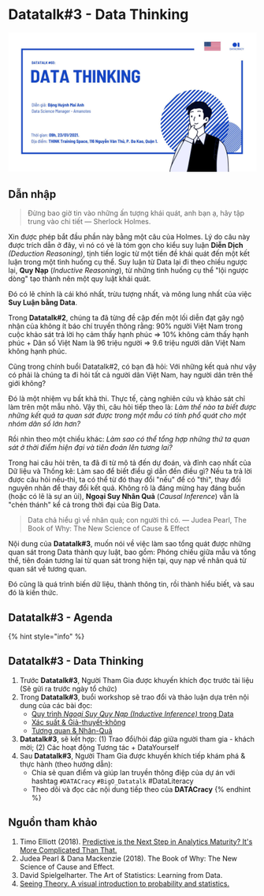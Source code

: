 # Datatalk\#3 - Data Thinking

![](../../.gitbook/assets/image%20%2880%29.png)

## Dẫn nhập

> Đừng bao giờ tin vào những ấn tượng khái quát, anh bạn ạ, hãy tập trung vào chi tiết — Sherlock Holmes.

Xin được phép bắt đầu phần này bằng một câu của Holmes. Lý do câu này được trích dẫn ở đây, vì nó có vẻ là tóm gọn cho kiểu suy luận **Diễn Dịch** _\(Deduction Reasoning\)_, tịnh tiến logic từ một tiền đề khái quát đến một kết luận trong một tình huống cụ thể. Suy luận từ Data lại đi theo chiều ngược lại, **Quy Nạp** \(_Inductive Reasoning_\), từ những tình huống cụ thể "lội ngược dòng" tạo thành nên một quy luật khái quát.

Đó có lẽ chính là cái khó nhất, trừu tượng nhất, và mông lung nhất của việc **Suy Luận bằng Data**.

Trong **Datatalk\#2**, chúng ta đã từng đề cập đến một lối diễn đạt gây ngộ nhận của không ít báo chí truyền thông rằng: 90% người Việt Nam trong cuộc khảo sát trả lời họ cảm thấy hạnh phúc ⇒ 10% không cảm thấy hạnh phúc + Dân số Việt Nam là 96 triệu người ⇒ 9.6 triệu người dân Việt Nam không hạnh phúc.

Cũng trong chính buổi Datatalk\#2, có bạn đã hỏi: Với những kết quả như vậy có phải là chúng ta đi hỏi tất cả người dân Việt Nam, hay người dân trên thế giới không?

Đó là một nhiệm vụ bất khả thi. Thực tế, càng nghiên cứu và khảo sát chỉ làm trên một mẫu nhỏ. Vậy thì, câu hỏi tiếp theo là: _Làm thế nào ta biết được những kết quả ta quan sát được trong một mẫu có tính phổ quát cho một nhóm dân số lớn hơn?_

Rồi nhìn theo một chiều khác: _Làm sao có thể tổng hợp những thứ ta quan sát ở thời điểm hiện đại và tiên đoán lên tương lai?_

Trong hai câu hỏi trên, ta đã đi từ mô tả đến dự đoán, và đỉnh cao nhất của Dữ liệu và Thống kê: Làm sao để biết điều gì dẫn đến điều gì? Nếu ta trả lời được câu hỏi nếu-thì, ta có thể từ đó thay đổi "nếu" để có "thì", thay đổi nguyên nhân để thay đổi kết quả. Không rõ là đáng mừng hay đáng buồn \(hoặc có lẽ là sự an ủi\), **Ngoại Suy Nhân Quả** \(_Causal Inference_\) vẫn là "chén thánh" kể cả trong thời đại của Big Data.

> Data chả hiểu gì về nhân quả; con người thì có. — Judea Pearl, The Book of Why: The New Science of Cause & Effect

Nội dung của **Datatalk\#3**, muốn nói về việc làm sao tổng quát được những quan sát trong Data thành quy luật, bao gồm: Phóng chiếu giữa mẫu và tổng thể, tiên đoán tương lai từ quan sát trong hiện tại, quy nạp về nhân quá từ quan sát về tương quan.

Đó cũng là quá trình biến dữ liệu, thành thông tin, rồi thành hiểu biết, và sau đó là kiến thức.

## Datatalk\#3 - Agenda

{% hint style="info" %}
## Datatalk\#3 - Data Thinking

1. Trước **Datatalk\#3**, Người Tham Gia được khuyến khích đọc trước tài liệu \(Sẽ gửi ra trước ngày tổ chức\)
2. Trong **Datatalk\#3**, buổi workshop sẽ trao đổi và thảo luận dựa trên nội dung của các bài đọc:
   * [Quy trình _Ngoại Suy Quy Nạp \(Inductive Inference\)_ trong Data](data-thinking-quy-nap.md)
   * [Xác suất & Giả-thuyết-không](xac-suat-and-gia-thuyet-khong.md)
   * [Tương quan & Nhân-Quả](tuong-quan-and-nhan-qua.md)
3. **Datatalk\#3**, sẽ kết hợp: \(1\) Trao đổi/hỏi đáp giữa người tham gia - khách mời; \(2\) Các hoạt động Tương tác + DataYourself
4. Sau **Datatalk\#3**, Người Tham Gia được khuyến khích tiếp khám phá & thực hành \(theo hướng dẫn\):
   * Chia sẻ quan điểm và giúp lan truyền thông điệp của dự án với hashtag  `#DATACracy` `#BigO_Datatalk` \#DataLiteracy
   * Theo dõi và đọc các nội dung tiếp theo của **DATACracy**
{% endhint %}

## Nguồn tham khảo

1. Timo Elliott \(2018\). [Predictive is the Next Step in Analytics Maturity? It's More Complicated Than That.](https://timoelliott.com/blog/2018/04/predictive-is-the-next-step-in-analytics-maturity-its-more-complicated-than-that.html)
2. Judea Pearl & Dana Mackenzie \(2018\). The Book of Why: The New Science of Cause and Effect.
3. David Spielgelharter. The Art of Statistics: Learning from Data.
4. [Seeing Theory. A visual introduction to probability and statistics.](https://seeing-theory.brown.edu/index.html)

